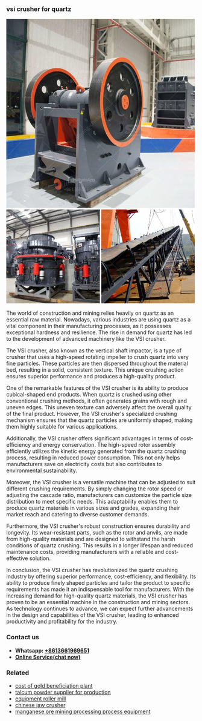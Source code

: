 <h3>vsi crusher for quartz</h3><img src='1702952813.jpg' alt=''><p>The world of construction and mining relies heavily on quartz as an essential raw material. Nowadays, various industries are using quartz as a vital component in their manufacturing processes, as it possesses exceptional hardness and resilience. The rise in demand for quartz has led to the development of advanced machinery like the VSI crusher.</p><p>The VSI crusher, also known as the vertical shaft impactor, is a type of crusher that uses a high-speed rotating impeller to crush quartz into very fine particles. These particles are then dispersed throughout the material bed, resulting in a solid, consistent texture. This unique crushing action ensures superior performance and produces a high-quality product.</p><p>One of the remarkable features of the VSI crusher is its ability to produce cubical-shaped end products. When quartz is crushed using other conventional crushing methods, it often generates grains with rough and uneven edges. This uneven texture can adversely affect the overall quality of the final product. However, the VSI crusher's specialized crushing mechanism ensures that the quartz particles are uniformly shaped, making them highly suitable for various applications.</p><p>Additionally, the VSI crusher offers significant advantages in terms of cost-efficiency and energy conservation. The high-speed rotor assembly efficiently utilizes the kinetic energy generated from the quartz crushing process, resulting in reduced power consumption. This not only helps manufacturers save on electricity costs but also contributes to environmental sustainability.</p><p>Moreover, the VSI crusher is a versatile machine that can be adjusted to suit different crushing requirements. By simply changing the rotor speed or adjusting the cascade ratio, manufacturers can customize the particle size distribution to meet specific needs. This adaptability enables them to produce quartz materials in various sizes and grades, expanding their market reach and catering to diverse customer demands.</p><p>Furthermore, the VSI crusher's robust construction ensures durability and longevity. Its wear-resistant parts, such as the rotor and anvils, are made from high-quality materials and are designed to withstand the harsh conditions of quartz crushing. This results in a longer lifespan and reduced maintenance costs, providing manufacturers with a reliable and cost-effective solution.</p><p>In conclusion, the VSI crusher has revolutionized the quartz crushing industry by offering superior performance, cost-efficiency, and flexibility. Its ability to produce finely shaped particles and tailor the product to specific requirements has made it an indispensable tool for manufacturers. With the increasing demand for high-quality quartz materials, the VSI crusher has proven to be an essential machine in the construction and mining sectors. As technology continues to advance, we can expect further advancements in the design and capabilities of the VSI crusher, leading to enhanced productivity and profitability for the industry.</p><h3>Contact us</h3><ul><li><strong>Whatsapp:&nbsp;<a href="https://wa.me/8613661969651">+8613661969651</a></strong></li><li><a href="https://swt.shibang-china.com/?git&amp;zhl&amp;vsi crusher for quartz"><strong>Online Service(chat now)</strong></a></li></ul><h3>Related</h3><ul><li><a href='cost of gold beneficiation plant.md'>cost of gold beneficiation plant</a></li><li><a href='talcum powder supplier for production.md'>talcum powder supplier for production</a></li><li><a href='equipment roller mill.md'>equipment roller mill</a></li><li><a href='chinese jaw crusher.md'>chinese jaw crusher</a></li><li><a href='manganese ore mining processing process equipment.md'>manganese ore mining processing process equipment</a></li></ul>